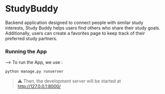 

# StudyBuddy
</div>

Backend application designed to connect people with similar study interests, Study Buddy helps users find others who share their study goals. Additionally, users can create a favorites page to keep track of their preferred study partners.

### Running the App

--> To run the App, we use :
```bash
python manage.py runserver

```

> ⚠ Then, the development server will be started at http://127.0.0.1:8000/






